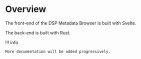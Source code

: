 # Overview

The front-end of the DSP Metadata Browser is built with Svelte.

The back-end is built with Rust.

!!! info
    
    More documentation will be added progressively.
